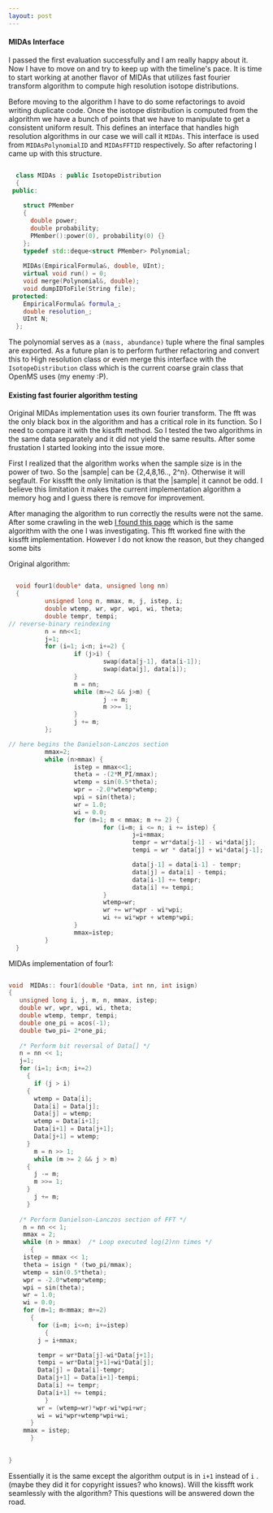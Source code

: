 ```yaml
---
layout: post
---
```


#### MIDAs Interface


I passed the first evaluation successfully and I am really happy about it. Now I have to move on and try to keep up with the timeline's pace. It is time to start working at another flavor of MIDAs that utilizes fast fourier transform algorithm to compute high resolution isotope distributions.

Before moving to the algorithm I have to do some refactorings to avoid writing duplicate code. Once the isotope distribution is computed from the algorithm we have a bunch of points that we have to manipulate to get a consistent uniform result. This defines an interface that handles high resolution algorithms in our case we will call it `MIDAs`. This interface is used from `MIDAsPolynomialID` and `MIDAsFFTID` respectively. So after refactoring I came up with this structure.

```c++

  class MIDAs : public IsotopeDistribution
  {
 public:
    
    struct PMember
    {
      double power;
      double probability;
      PMember():power(0), probability(0) {}
    };
    typedef std::deque<struct PMember> Polynomial;
  
    MIDAs(EmpiricalFormula&, double, UInt);
    virtual void run() = 0;
    void merge(Polynomial&, double);
    void dumpIDToFile(String file);
 protected:
    EmpiricalFormula& formula_;
    double resolution_;
    UInt N;
  };


```

The polynomial serves as a `(mass, abundance)` tuple where the final samples are exported. As a future plan is to perform further refactoring and convert this to High resolution class or even merge this interface with the `IsotopeDistribution` class which is the current coarse grain class that OpenMS uses (my enemy :P).




#### Existing fast fourier algorithm testing

Original MIDAs implementation uses its own fourier transform. The fft was the only black box in the algorithm and has a critical role in its function. So I need to compare it with the kissfft method. So I tested the two algorithms in the same data separately and it did not yield the same results. After some frustation I started looking into the issue more. 

First I realized that the algorithm works when the sample size is in the power of two. So  the |sample| can be {2,4,8,16.., 2^n}. Otherwise it will segfault. For kissfft the only limitation is that the |sample| it cannot be odd. I believe this limitation it makes the current implementation algorithm a memory hog and I guess there is remove for improvement.

After managing the algorithm to run correctly the results were not the same. After some crawling in the web [I found this page](http://www.embedded.com/print/4017495) which is the same algorithm with the one I was investigating. This fft worked fine with the kissfft implementation. However I do not know the reason, but they changed some bits

Original algorithm:
```c

  void four1(double* data, unsigned long nn)
  {
          unsigned long n, mmax, m, j, istep, i;
          double wtemp, wr, wpr, wpi, wi, theta;
          double tempr, tempi;
// reverse-binary reindexing
          n = nn<<1;
          j=1;
          for (i=1; i<n; i+=2) {
                  if (j>i) {
                          swap(data[j-1], data[i-1]);
                          swap(data[j], data[i]);
                  }
                  m = nn;
                  while (m>=2 && j>m) {
                          j -= m;
                          m >>= 1;
                  }
                  j += m;
          };

// here begins the Danielson-Lanczos section
          mmax=2;
          while (n>mmax) {
                  istep = mmax<<1;
                  theta = -(2*M_PI/mmax);
                  wtemp = sin(0.5*theta);
                  wpr = -2.0*wtemp*wtemp;
                  wpi = sin(theta);
                  wr = 1.0;
                  wi = 0.0;
                  for (m=1; m < mmax; m += 2) {
                          for (i=m; i <= n; i += istep) {
                                  j=i+mmax;
                                  tempr = wr*data[j-1] - wi*data[j];
                                  tempi = wr * data[j] + wi*data[j-1];

                                  data[j-1] = data[i-1] - tempr;
                                  data[j] = data[i] - tempi;
                                  data[i-1] += tempr;
                                  data[i] += tempi;
                          }
                          wtemp=wr;
                          wr += wr*wpr - wi*wpi;
                          wi += wi*wpr + wtemp*wpi;
                  }
                  mmax=istep;
          }
  }


```

MIDAs implementation of four1:

```c

void  MIDAs:: four1(double *Data, int nn, int isign)
{
   unsigned long i, j, m, n, mmax, istep;
   double wr, wpr, wpi, wi, theta;
   double wtemp, tempr, tempi;
   double one_pi = acos(-1);
   double two_pi= 2*one_pi;
  
   /* Perform bit reversal of Data[] */
   n = nn << 1;
   j=1;
   for (i=1; i<n; i+=2)
     {
       if (j > i)
	 {
	   wtemp = Data[i];
	   Data[i] = Data[j];
	   Data[j] = wtemp;
	   wtemp = Data[i+1];
	   Data[i+1] = Data[j+1];
	   Data[j+1] = wtemp;
	 }
       m = n >> 1;
       while (m >= 2 && j > m)
	 {
	   j -= m;
	   m >>= 1;
	 }
       j += m;
     }
 
   /* Perform Danielson-Lanczos section of FFT */
    n = nn << 1;
    mmax = 2;
    while (n > mmax)  /* Loop executed log(2)nn times */
      {
	istep = mmax << 1;
	theta = isign * (two_pi/mmax);  
	wtemp = sin(0.5*theta);
	wpr = -2.0*wtemp*wtemp;
	wpi = sin(theta);
	wr = 1.0;
	wi = 0.0;
	for (m=1; m<mmax; m+=2)
	  {
	    for (i=m; i<=n; i+=istep)
	      {
		j = i+mmax;                      

		tempr = wr*Data[j]-wi*Data[j+1];
		tempi = wr*Data[j+1]+wi*Data[j];
		Data[j] = Data[i]-tempr;
		Data[j+1] = Data[i+1]-tempi;
		Data[i] += tempr;
		Data[i+1] += tempi;
	      }
	    wr = (wtemp=wr)*wpr-wi*wpi+wr;
	    wi = wi*wpr+wtemp*wpi+wi;
	  }
	mmax = istep;
      }

   
}


```

Essentially it is the same except the algorithm output is in `i+1` instead of `i` . (maybe they did it for copyright issues? who knows). Will the kissfft work seamlessly with the algorithm? This questions will be answered down the road.


